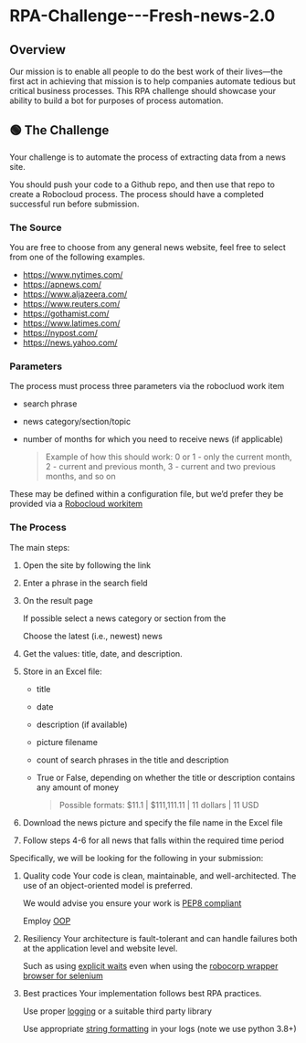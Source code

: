 # RPA-Challenge---Fresh-news-2.0
## Overview

Our mission is to enable all people to do the best work of their lives—the first act in achieving that mission is to help companies automate tedious but critical business processes. This RPA challenge should showcase your ability to build a bot for purposes of process automation.

## 🟢 The Challenge

Your challenge is to automate the process of extracting data from a news site.

You should push your code to a Github repo, and then use that repo to create a Robocloud process. The process should have a completed successful run before submission.

### The Source

You are free to choose from any general news website, feel free to select from one of the following examples.

- https://www.nytimes.com/
- https://apnews.com/
- https://www.aljazeera.com/
- https://www.reuters.com/
- https://gothamist.com/
- https://www.latimes.com/
- https://nypost.com/
- https://news.yahoo.com/

### Parameters

The process must process three parameters via the robocluod work item

- search phrase
- news category/section/topic
- number of months for which you need to receive news (if applicable)
    
    > Example of how this should work: 0 or 1 - only the current month, 2 - current and previous month, 3 - current and two previous months, and so on
    > 

These may be defined within a configuration file, but we’d prefer they be provided via a [Robocloud workitem](https://robocorp.com/docs/libraries/rpa-framework/rpa-robocorp-workitems/keywords#get-work-item-variable)

### The Process

The main steps:

1. Open the site by following the link
2. Enter a phrase in the search field
3. On the result page
    
    If possible select a news category or section from the 
    
    Choose the latest (i.e., newest) news
    
4. Get the values: title, date, and description.
5. Store in an Excel file:
    - title
    - date
    - description (if available)
    - picture filename
    - count of search phrases in the title and description
    - True or False, depending on whether the title or description contains any amount of money
        
        > Possible formats: $11.1 | $111,111.11 | 11 dollars | 11 USD
        > 
6. Download the news picture and specify the file name in the Excel file
7. Follow steps 4-6 for all news that falls within the required time period

Specifically, we will be looking for the following in your submission:

1. Quality code
Your code is clean, maintainable, and well-architected. The use of an object-oriented model is preferred.
    
    We would advise you ensure your work is [PEP8 compliant](https://peps.python.org/pep-0008/)
    
    Employ [OOP](https://peps.python.org/pep-0008/)
    
2. Resiliency
Your architecture is fault-tolerant and can handle failures both at the application level and website level.
    
    Such as using [explicit waits](https://selenium-python.readthedocs.io/waits.html) even when using the [robocorp wrapper browser for selenium](https://rpaframework.org/libraries/browser_selenium/python.html)
    
3. Best practices
Your implementation follows best RPA practices.
    
    Use proper [logging](https://docs.python.org/3/library/logging.html) or a suitable third party library
    
    Use appropriate [string formatting](https://www.digitalocean.com/community/tutorials/python-string-concatenation) in your logs (note we use python 3.8+)
